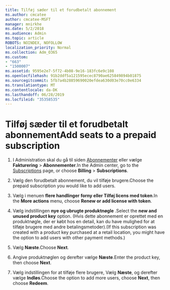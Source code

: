 ```yaml
---
title: Tilføj sæder til et forudbetalt abonnement
ms.author: cmcatee
author: cmcatee-MSFT
manager: mnirkhe
ms.date: 5/2/2018
ms.audience: Admin
ms.topic: article
ROBOTS: NOINDEX, NOFOLLOW
localization_priority: Normal
ms.collection: Adm_O365
ms.custom:
- "663"
- "1500007"
ms.assetid: 9595e2e7-5f72-4b08-9e16-183fc6e9c108
ms.openlocfilehash: 91b2ddf5a121595ecec8790ae625849894b01875
ms.sourcegitcommit: 5fb7a4b28859690020efdea630d03e70cc0e6334
ms.translationtype: MT
ms.contentlocale: da-DK
ms.lasthandoff: 06/28/2019
ms.locfileid: "35358535"
---
```

# <a name="add-seats-to-a-prepaid-subscription"></a><span data-ttu-id="3a15e-102">Tilføj sæder til et forudbetalt abonnement</span><span class="sxs-lookup"><span data-stu-id="3a15e-102">Add seats to a prepaid subscription</span></span>

1. <span data-ttu-id="3a15e-103">I Administration skal du gå til siden [Abonnementer](https://go.microsoft.com/fwlink/p/?linkid=842054) eller vælge **Fakturering** \> **Abonnementer**.</span><span class="sxs-lookup"><span data-stu-id="3a15e-103">In the Admin center, go to the [Subscriptions](https://go.microsoft.com/fwlink/p/?linkid=842054) page, or choose **Billing** \> **Subscriptions**.</span></span>

2. <span data-ttu-id="3a15e-104">Vælg den forudbetalt abonnement, du vil tilføje brugere.</span><span class="sxs-lookup"><span data-stu-id="3a15e-104">Choose the prepaid subscription you would like to add users.</span></span>

3. <span data-ttu-id="3a15e-105">Vælg i menuen **flere handlinger** **forny eller Tilføj licens med token**.</span><span class="sxs-lookup"><span data-stu-id="3a15e-105">In the **More actions** menu, choose **Renew or add license with token**.</span></span>

4. <span data-ttu-id="3a15e-106">Vælg indstillingen **nye og ubrugte produktnøgle** .</span><span class="sxs-lookup"><span data-stu-id="3a15e-106">Select the **new and unused product key** option.</span></span> <span data-ttu-id="3a15e-107">(Hvis dette abonnement er oprettet med en produktnøgle, der er købt hos en detail, kan du have mulighed for at tilføje brugere med andre betalingsmetoder).</span><span class="sxs-lookup"><span data-stu-id="3a15e-107">(If this subscription was created with a product key purchased at a retail location, you might have the option to add users with other payment methods.)</span></span>

5. <span data-ttu-id="3a15e-108">Vælg **Næste**.</span><span class="sxs-lookup"><span data-stu-id="3a15e-108">Choose **Next**.</span></span>

6. <span data-ttu-id="3a15e-109">Angive produktnøglen og derefter vælge **Næste**.</span><span class="sxs-lookup"><span data-stu-id="3a15e-109">Enter the product key, then choose **Next**.</span></span>

7. <span data-ttu-id="3a15e-110">Vælg indstillingen for at tilføje flere brugere, Vælg **Næste**, og derefter vælge **Indløs**.</span><span class="sxs-lookup"><span data-stu-id="3a15e-110">Choose the option to add more users, choose **Next**, then choose **Redeem**.</span></span>
